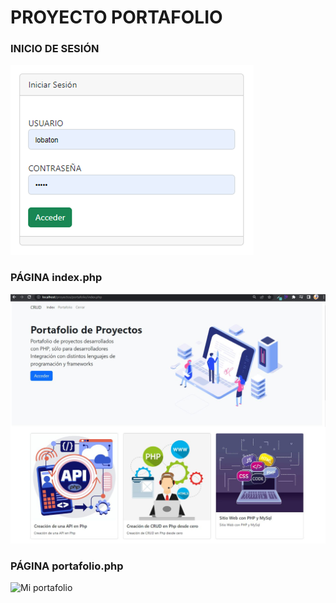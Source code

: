 # PROYECTO PORTAFOLIO
<div>
    <h3>INICIO DE SESIÓN</h3>
    <img src="portafolio/img/iniciar-sesion.png" alt="Iniciar Sesión">
</div>
<div>
    <h3>PÁGINA index.php</h3>
    <img src="portafolio/img/index.jpg" alt="Mi portafolio">
</div>
<div>
    <h3>PÁGINA portafolio.php</h3>
    <img src="portafolio/img/portafolio.pagina.jpg" alt="Mi portafolio">
</div>
